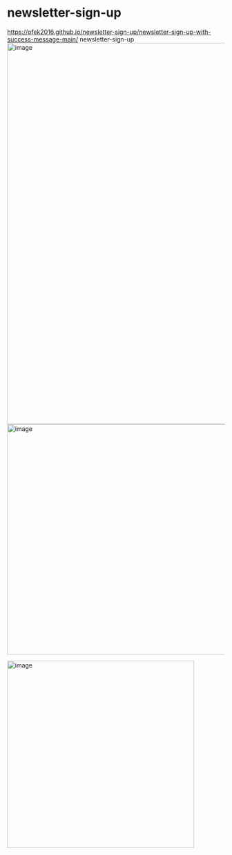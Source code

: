# newsletter-sign-up
https://ofek2016.github.io/newsletter-sign-up/newsletter-sign-up-with-success-message-main/
newsletter-sign-up
<img width="882" alt="image" src="https://github.com/ofek2016/newsletter-sign-up/assets/83374136/c1246287-c0a6-4787-8731-c28e8087b3ad">
<img width="533" alt="image" src="https://github.com/ofek2016/newsletter-sign-up/assets/83374136/9d8939e2-5a31-439a-a54b-47af4e47c74d">

<img width="433" alt="image" src="https://github.com/ofek2016/newsletter-sign-up/assets/83374136/8a8c3e27-65e9-481f-a7da-f2d62d04160e">
